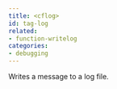 ```yaml
---
title: <cflog>
id: tag-log
related:
- function-writelog
categories:
- debugging
---
```


Writes a message to a log file.
